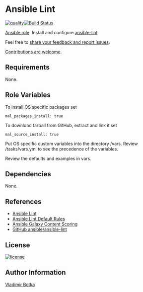 # Ansible Lint

[![quality](https://img.shields.io/ansible/quality/27910)](https://galaxy.ansible.com/vbotka/ansible_lint)[![Build Status](https://travis-ci.org/vbotka/ansible-lint.svg?branch=master)](https://travis-ci.org/vbotka/ansible-lint)

[Ansible role](https://galaxy.ansible.com/vbotka/ansible_lint/). Install and configure [ansible-lint](https://github.com/ansible-community/ansible-lint).

Feel free to [share your feedback and report issues](https://github.com/vbotka/ansible-lint/issues).

[Contributions are welcome](https://github.com/firstcontributions/first-contributions).


## Requirements

None.


## Role Variables

To install OS specific packages set

```
mal_packages_install: true
```

To download tarball from GitHub, extract and link it set

```
mal_source_install: true
```

Put OS specific custom variables into the directory /vars. Review
/tasks/vars.yml to see the precedence of the variables.

Review the defaults and examples in vars.


## Dependencies

None.


## References

- [Ansible Lint](https://docs.ansible.com/ansible-lint/)
- [Ansible Lint Default Rules](https://docs.ansible.com/ansible-lint/rules/default_rules.html#default-rules)
- [Ansible Galaxy Content Scoring](https://galaxy.ansible.com/docs/contributing/content_scoring.html#syntax-score)
- [GitHub ansible/ansible-lint](https://github.com/ansible/ansible-lint)


## License

[![license](https://img.shields.io/badge/license-BSD-red.svg)](https://www.freebsd.org/doc/en/articles/bsdl-gpl/article.html)


## Author Information

[Vladimir Botka](https://botka.link)
